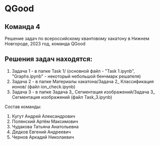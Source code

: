 # QGood
## Команда 4

Решение задач по всероссийскому квантовому хакатону в Нижнем Новгороде, 2023 год, команда QGood

## Решения задач находятся:
1) Задача 1 - в папке Task 1/ (основной файл - "Task 1.ipynb", "Graphs.ipynb" - некоторый небольшой бенчмарк решателя)
2) Задача 2 - в папке Материалы хакатона/Задача 2_ Классификация ионов/ (файл ion_check.ipynb)
3) Задача 3 - в папке Задача 3_ Сегментация изображений/Задача 3_ Сегментация изображений (файл Task_3.ipynb)

Состав команды:
1) Кугут Андрей Александрович
2) Полянский Артём Максимович
3) Чудакова Татьяна Анатольевна
4) Дедков Евгений Андреевич
5) Чернов Аркадий Николаевич
